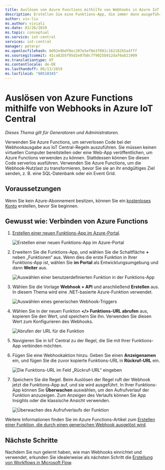 ```yaml
---
title: Auslösen von Azure Functions mithilfe von Webhooks in Azure IoT Central
description: Erstellen Sie eine Funktions-App, die immer dann ausgeführt wird, wenn eine Regel in Azure IoT Central ausgelöst wird.
author: viv-liu
ms.author: viviali
ms.date: 03/26/2019
ms.topic: conceptual
ms.service: iot-central
services: iot-central
manager: peterpr
ms.openlocfilehash: 0d92e9bdf8ec207e5ef0e3f891c162182b5a4fff
ms.sourcegitcommit: 41ca82b5f95d2e07b0c7f9025b912daf0ab21909
ms.translationtype: HT
ms.contentlocale: de-DE
ms.lasthandoff: 06/13/2019
ms.locfileid: "60518345"
---
```

# <a name="trigger-azure-functions-using-webhooks-in-azure-iot-central"></a>Auslösen von Azure Functions mithilfe von Webhooks in Azure IoT Central

*Dieses Thema gilt für Generatoren und Administratoren.*

Verwenden Sie Azure Functions, um serverlosen Code bei der Webhookausgabe aus IoT Central-Regeln auszuführen. Sie müssen keinen virtuellen Computer bereitstellen oder eine Web-App veröffentlichen, um Azure Functions verwenden zu können. Stattdessen können Sie diesen Code serverlos ausführen. Verwenden Sie Azure Functions, um die Webhook-Nutzlast zu transformieren, bevor Sie sie an ihr endgültiges Ziel senden, z. B. eine SQL-Datenbank oder ein Event Grid.

## <a name="prerequisites"></a>Voraussetzungen

Wenn Sie kein Azure-Abonnement besitzen, können Sie ein [kostenloses Konto](https://azure.microsoft.com/free/?WT.mc_id=A261C142F) erstellen, bevor Sie beginnen.

## <a name="how-to-connect-azure-functions"></a>Gewusst wie: Verbinden von Azure Functions

1. [Erstellen einer neuen Funktions-App im Azure-Portal](https://ms.portal.azure.com/#create/Microsoft.FunctionApp).

    ![Erstellen einer neuen Funktions-App im Azure-Portal](media/howto-trigger-azure-functions/createfunction.png)

2. Erweitern Sie die Funktions-App, und wählen Sie die Schaltfläche **+** neben „Funktionen“ aus. Wenn dies die erste Funktion in Ihrer Funktions-App ist, wählen Sie **im Portal** als Entwicklungsumgebung und dann **Weiter** aus.

    ![Auswählen einer benutzerdefinierten Funktion in der Funktions-App](media/howto-trigger-azure-functions/customfunction.png)

3. Wählen Sie die Vorlage **Webhook + API** und anschließend **Erstellen** aus. In diesem Thema wird eine .NET-basierte Azure-Funktion verwendet.

    ![Auswählen eines generischen Webhook-Triggers](media/howto-trigger-azure-functions/genericwebhooktrigger.png)

4. Wählen Sie in der neuen Funktion **</> Funktions-URL abrufen** aus, kopieren Sie den Wert, und speichern Sie ihn. Verwenden Sie diesen Wert zum Konfigurieren des Webhooks.

    ![Abrufen der URL für die Funktion](media/howto-trigger-azure-functions/getfunctionurl.png)

4. Navigieren Sie in IoT Central zu der Regel, die Sie mit Ihrer Funktions-App verbinden möchten.

5. Fügen Sie eine Webhookaktion hinzu. Geben Sie einen **Anzeigenamen** ein, und fügen Sie die zuvor kopierte Funktions-URL in **Rückruf-URL** ein.

    ![Die Funktions-URL im Feld „Rückruf-URL“ eingeben](media/howto-trigger-azure-functions/configurewebhook.PNG)

6. Speichern Sie die Regel. Beim Auslösen der Regel ruft der Webhook jetzt die Funktions-App auf, und sie wird ausgeführt. In Ihrer Funktions-App können Sie **Überwachen** auswählen, um den Aufrufverlauf der Funktion anzuzeigen. Zum Anzeigen des Verlaufs können Sie App Insights oder die klassische Ansicht verwenden.

    ![Überwachen des Aufrufverlaufs der Funktion](media/howto-trigger-azure-functions/monitorfunction.PNG)

Weitere Informationen finden Sie im Azure Functions-Artikel zum [Erstellen einer Funktion, die durch einen generischen Webhook ausgelöst wird](https://docs.microsoft.com/azure/azure-functions/functions-create-generic-webhook-triggered-function).

## <a name="next-steps"></a>Nächste Schritte
Nachdem Sie nun gelernt haben, wie man Webhooks einrichtet und verwendet, erkunden Sie idealerweise als nächsten Schritt die [Erstellung von Workflows in Microsoft Flow](howto-add-microsoft-flow.md).
